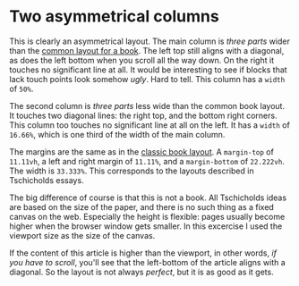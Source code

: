 # Two asymmetrical columns

This is clearly an asymmetrical layout. The main column is *three parts* wider than the [common layout for a book](../eighteen-1/). The left top still aligns with a diagonal, as does the left bottom when you scroll all the way down. On the right it touches no significant line at all. It would be interesting to see if blocks that lack touch points look somehow *ugly*. Hard to tell. This column has a `width` of `50%`.

The second column is *three parts* less wide than the common book layout. It touches two diagonal lines: the right top, and the bottom right corners. This column too touches no significant line at all on the left. It has a `width` of `16.66%`, which is one third of the width of the main column.

The margins are the same as in the [classic book layout](../eighteen-1/). A `margin-top` of `11.11vh`, a left and right margin of `11.11%`, and a `margin-bottom` of `22.222vh`. The width is `33.333%`. This corresponds to the layouts described in Tschicholds essays.

The big difference of course is that this is not a book. All Tschicholds ideas are based on the size of the paper, and there is no such thing as a fixed canvas on the web. Especially the height is flexible: pages usually become higher when the browser window gets smaller. In this excercise I used the viewport size as the size of the canvas.

If the content of this article is higher than the viewport, in other words, *if you have to scroll*, you'll see that the left-bottom of the article aligns with a diagonal. So the layout is not always *perfect*, but it is as good as it gets.
